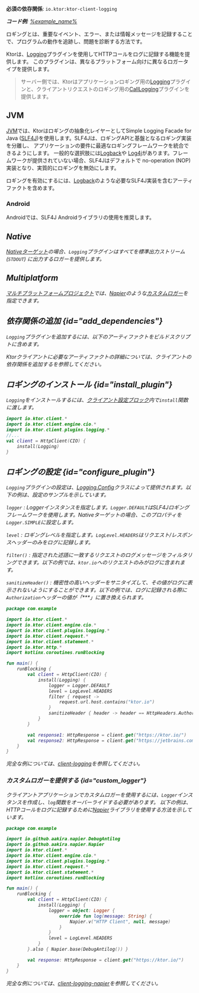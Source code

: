 [//]: # (title: Ktor Clientでのロギング)

<show-structure for="chapter" depth="2"/>
<primary-label ref="client-plugin"/>

<tldr>
<p>
<b>必須の依存関係</b>: <code>io.ktor:ktor-client-logging</code>
</p>
<var name="example_name" value="client-logging"/>
<p>
    <b>コード例</b>:
    <a href="https://github.com/ktorio/ktor-documentation/tree/%ktor_version%/codeSnippets/snippets/%example_name%">
        %example_name%
    </a>
</p>
</tldr>

ロギングとは、重要なイベント、エラー、または情報メッセージを記録することで、プログラムの動作を追跡し、問題を診断する方法です。

Ktorは、[Logging](https://api.ktor.io/ktor-client/ktor-client-plugins/ktor-client-logging/io.ktor.client.plugins.logging/-logging)プラグインを使用してHTTPコールをログに記録する機能を提供します。
このプラグインは、異なるプラットフォーム向けに異なるロガータイプを提供します。

> サーバー側では、Ktorはアプリケーションロギング用の[Logging](server-logging.md)プラグインと、クライアントリクエストのロギング用の[CallLogging](server-call-logging.md)プラグインを提供します。

## JVM

<snippet id="jvm-logging">
  <p>
    <a href="#jvm">JVM</a>では、Ktorはロギングの抽象化レイヤーとしてSimple Logging Facade for Java
    (<a href="http://www.slf4j.org/">SLF4J</a>)を使用します。SLF4Jは、ロギングAPIと基盤となるロギング実装を分離し、
    アプリケーションの要件に最適なロギングフレームワークを統合できるようにします。
    一般的な選択肢には<a href="https://logback.qos.ch/">Logback</a>や
    <a href="https://logging.apache.org/log4j">Log4j</a>があります。フレームワークが提供されていない場合、SLF4Jはデフォルトで
    no-operation (NOP)実装となり、実質的にロギングを無効にします。
  </p>

  <p>
    ロギングを有効にするには、<a href="https://logback.qos.ch/">Logback</a>のような必要なSLF4J実装を含むアーティファクトを含めます。
  </p>
  <var name="group_id" value="ch.qos.logback"/>
  <var name="artifact_name" value="logback-classic"/>
  <var name="version" value="logback_version"/>
  <Tabs group="languages">
      <TabItem title="Gradle (Kotlin)" group-key="kotlin">
          <code-block lang="Kotlin" code="              implementation(&quot;%group_id%:%artifact_name%:$%version%&quot;)"/>
      </TabItem>
      <TabItem title="Gradle (Groovy)" group-key="groovy">
          <code-block lang="Groovy" code="              implementation &quot;%group_id%:%artifact_name%:$%version%&quot;"/>
      </TabItem>
      <TabItem title="Maven" group-key="maven">
          <code-block lang="XML" code="              &lt;dependency&gt;&#10;                  &lt;groupId&gt;%group_id%&lt;/groupId&gt;&#10;                  &lt;artifactId&gt;%artifact_name%&lt;/artifactId&gt;&#10;                  &lt;version&gt;${%version%}&lt;/version&gt;&#10;              &lt;/dependency&gt;"/>
      </TabItem>
  </Tabs>
</snippet>

### Android

<p>
    Androidでは、SLF4J Androidライブラリの使用を推奨します。
</p>
 <var name="group_id" value="org.slf4j"/>
  <var name="artifact_name" value="slf4j-android"/>
  <var name="version" value="slf4j_version"/>
<Tabs group="languages">
    <TabItem title="Gradle (Kotlin)" group-key="kotlin">
        <code-block lang="Kotlin" code="            implementation(&quot;%group_id%:%artifact_name%:$%version%&quot;)"/>
    </TabItem>
    <TabItem title="Gradle (Groovy)" group-key="groovy">
        <code-block lang="Groovy" code="            implementation &quot;%group_id%:%artifact_name%:$%version%&quot;"/>
    </TabItem>
</Tabs>

## Native

[Nativeターゲット](client-engines.md#native)の場合、`Logging`プラグインはすべてを標準出力ストリーム (`STDOUT`) に出力するロガーを提供します。

## Multiplatform

[マルチプラットフォームプロジェクト](client-create-multiplatform-application.md)では、[Napier](https://github.com/AAkira/Napier)のような[カスタムロガー](#custom_logger)を指定できます。

## 依存関係の追加 {id="add_dependencies"}

`Logging`プラグインを追加するには、以下のアーティファクトをビルドスクリプトに含めます。

  <var name="artifact_name" value="ktor-client-logging"/>
  <Tabs group="languages">
      <TabItem title="Gradle (Kotlin)" group-key="kotlin">
          <code-block lang="Kotlin" code="              implementation(&quot;io.ktor:%artifact_name%:$ktor_version&quot;)"/>
      </TabItem>
      <TabItem title="Gradle (Groovy)" group-key="groovy">
          <code-block lang="Groovy" code="              implementation &quot;io.ktor:%artifact_name%:$ktor_version&quot;"/>
      </TabItem>
      <TabItem title="Maven" group-key="maven">
          <code-block lang="XML" code="              &lt;dependency&gt;&#10;                  &lt;groupId&gt;io.ktor&lt;/groupId&gt;&#10;                  &lt;artifactId&gt;%artifact_name%-jvm&lt;/artifactId&gt;&#10;                  &lt;version&gt;${ktor_version}&lt;/version&gt;&#10;              &lt;/dependency&gt;"/>
      </TabItem>
  </Tabs>
  <p>
      Ktorクライアントに必要なアーティファクトの詳細については、<Links href="/ktor/client-dependencies" summary="既存のプロジェクトにクライアントの依存関係を追加する方法について学びます。">クライアントの依存関係を追加する</Links>を参照してください。
  </p>

## ロギングのインストール {id="install_plugin"}

`Logging`をインストールするには、[クライアント設定ブロック](client-create-and-configure.md#configure-client)内で`install`関数に渡します。

```kotlin
import io.ktor.client.*
import io.ktor.client.engine.cio.*
import io.ktor.client.plugins.logging.*
//...
val client = HttpClient(CIO) {
    install(Logging)
}
```

## ロギングの設定 {id="configure_plugin"}

`Logging`プラグインの設定は、[Logging.Config](https://api.ktor.io/ktor-client/ktor-client-plugins/ktor-client-logging/io.ktor.client.plugins.logging/-logging-config)クラスによって提供されます。以下の例は、設定のサンプルを示しています。

`logger`
: Loggerインスタンスを指定します。`Logger.DEFAULT`はSLF4Jロギングフレームワークを使用します。Nativeターゲットの場合、このプロパティを`Logger.SIMPLE`に設定します。

`level`
: ロギングレベルを指定します。`LogLevel.HEADERS`はリクエスト/レスポンスヘッダーのみをログに記録します。

`filter()`
: 指定された述語に一致するリクエストのログメッセージをフィルタリングできます。以下の例では、`ktor.io`へのリクエストのみがログに含まれます。

`sanitizeHeader()`
: 機密性の高いヘッダーをサニタイズして、その値がログに表示されないようにすることができます。以下の例では、ログに記録される際に`Authorization`ヘッダーの値が「***」に置き換えられます。

```kotlin
package com.example

import io.ktor.client.*
import io.ktor.client.engine.cio.*
import io.ktor.client.plugins.logging.*
import io.ktor.client.request.*
import io.ktor.client.statement.*
import io.ktor.http.*
import kotlinx.coroutines.runBlocking

fun main() {
    runBlocking {
        val client = HttpClient(CIO) {
            install(Logging) {
                logger = Logger.DEFAULT
                level = LogLevel.HEADERS
                filter { request ->
                    request.url.host.contains("ktor.io")
                }
                sanitizeHeader { header -> header == HttpHeaders.Authorization }
            }
        }

        val response1: HttpResponse = client.get("https://ktor.io/")
        val response2: HttpResponse = client.get("https://jetbrains.com/")
    }
}
```

完全な例については、[client-logging](https://github.com/ktorio/ktor-documentation/tree/%ktor_version%/codeSnippets/snippets/client-logging)を参照してください。

### カスタムロガーを提供する {id="custom_logger"}

クライアントアプリケーションでカスタムロガーを使用するには、`Logger`インスタンスを作成し、`log`関数をオーバーライドする必要があります。
以下の例は、HTTPコールをログに記録するために[Napier](https://github.com/AAkira/Napier)ライブラリを使用する方法を示しています。

```kotlin
package com.example

import io.github.aakira.napier.DebugAntilog
import io.github.aakira.napier.Napier
import io.ktor.client.*
import io.ktor.client.engine.cio.*
import io.ktor.client.plugins.logging.*
import io.ktor.client.request.*
import io.ktor.client.statement.*
import kotlinx.coroutines.runBlocking

fun main() {
    runBlocking {
        val client = HttpClient(CIO) {
            install(Logging) {
                logger = object: Logger {
                    override fun log(message: String) {
                        Napier.v("HTTP Client", null, message)
                    }
                }
                level = LogLevel.HEADERS
            }
        }.also { Napier.base(DebugAntilog()) }

        val response: HttpResponse = client.get("https://ktor.io/")
    }
}

```

完全な例については、[client-logging-napier](https://github.com/ktorio/ktor-documentation/tree/%ktor_version%/codeSnippets/snippets/client-logging-napier)を参照してください。